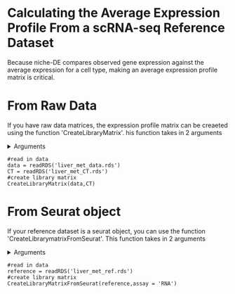 # Calculating the Average Expression Profile From a scRNA-seq Reference Dataset
Because niche-DE compares observed gene expression against the average expression for a cell type, making an average expression profile matrix is critical. 

# From Raw Data
If you have raw data matrices, the expression profile matrix can be creaeted using the function 'CreateLibraryMatrix'. his function takes in 2 arguments 

<details>
  <summary>Arguments</summary>
  
  + seurat data: Single cell rna-seq counts matrix. Dimension should be #cells/spots by #genes
  + cell type: Cell_type assignment matrix. First row is cell names and second row is cell type assignment.
  
 </details>
 
  ```
 #read in data
 data = readRDS('liver_met_data.rds')
 CT = readRDS('liver_met_CT.rds')
 #create library matrix
 CreateLibraryMatrix(data,CT)
 ```
 

# From Seurat object
If your reference dataset is a seurat object, you can use the function 'CreateLibrarymatrixFromSeurat'. This function takes in 2 arguments 

<details>
  <summary>Arguments</summary>
  
  + seurat object: A seurat object
  + assay: The assay from which to extract the counts matrix to calculate the average expression profile
  Note that the cell types of the seurat object are assumed to be available via the command 'Idents(seurat object)'
  
 </details>
  
 ```
 #read in data
 reference = readRDS('liver_met_ref.rds')
 #create library matrix
 CreateLibraryMatrixFromSeurat(reference,assay = 'RNA')
 ```


